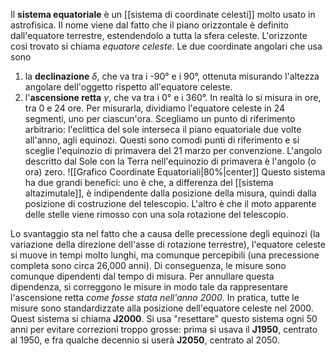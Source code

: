 Il **sistema equatoriale** è un [[sistema di coordinate celesti]] molto usato in astrofisica. Il nome viene dal fatto che il piano orizzontale è definito dall'equatore terrestre, estendendolo a tutta la sfera celeste. L'orizzonte così trovato si chiama *equatore celeste*. Le due coordinate angolari che usa sono
1. la **declinazione** $\delta$, che va tra i -90° e i 90°, ottenuta misurando l'altezza angolare dell'oggetto rispetto all'equatore celeste.
2. l'**ascensione retta** $\gamma$, che va tra i 0° e i 360°. In realtà lo si misura in ore, tra 0 e 24 ore. Per misurarla, dividiamo l'equatore celeste in 24 segmenti, uno per ciascun'ora. Scegliamo un punto di riferimento arbitrario: l'eclittica del sole interseca il piano equatoriale due volte all'anno, agli equinozi. Questi sono comodi punti di riferimento e si sceglie l'equinozio di primavera del 21 marzo per convenzione. L'angolo descritto dal Sole con la Terra nell'equinozio di primavera è l'angolo (o ora) zero. 
![[Grafico Coordinate Equatoriali|80%|center]]
Questo sistema ha due grandi benefici: uno è che, a differenza del [[sistema altazimutale]], è indipendente dalla posizione della misura, quindi dalla posizione di costruzione del telescopio. L'altro è che il moto apparente delle stelle viene rimosso con una sola rotazione del telescopio.

Lo svantaggio sta nel fatto che a causa delle precessione degli equinozi (la variazione della direzione dell'asse di rotazione terrestre), l'equatore celeste si muove in tempi molto lunghi, ma comunque percepibili (una precessione completa sono circa 26,000 anni). Di conseguenza, le misure sono comunque dipendenti dal tempo di misura. Per annullare questa dipendenza, si correggono le misure in modo tale da rappresentare l'ascensione retta *come fosse stata nell'anno 2000*. In pratica, tutte le misure sono standardizzate alla posizione dell'equatore celeste nel 2000. Quest sistema si chiama **J2000**. Si usa "resettare" questo sistema ogni 50 anni per evitare correzioni troppo grosse: prima si usava il **J1950**, centrato al 1950, e fra qualche decennio si userà **J2050**, centrato al 2050.